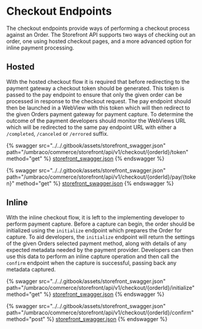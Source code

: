 # Checkout Endpoints

The checkout endpoints provide ways of performing a checkout process against an Order. The Storefront API supports two ways of checking out an order, one using hosted checkout pages, and a more advanced option for inline payment processing.

## Hosted

With the hosted checkout flow it is required that before redirecting to the payment gateway a checkout token should be generated. This token is passed to the pay endpoint to ensure that only the given order can be processed in response to the checkout request. The pay endpoint should then be launched in a WebView with this token which will then redirect to the given Orders payment gateway for payment capture. To determine the outcome of the payment developers should monitor the WebViews URL which will be redirected to the same pay endpoint URL with either a `/completed`, `/canceled` or `/errored` suffix.

{% swagger src="../../.gitbook/assets/storefront_swagger.json" path="/umbraco/commerce/storefront/api/v1/checkout/{orderId}/token" method="get" %}
[storefront_swagger.json](../../.gitbook/assets/storefront_swagger.json)
{% endswagger %}

{% swagger src="../../.gitbook/assets/storefront_swagger.json" path="/umbraco/commerce/storefront/api/v1/checkout/{orderId}/pay/{token}" method="get" %}
[storefront_swagger.json](../../.gitbook/assets/storefront_swagger.json)
{% endswagger %}

## Inline

With the inline checkout flow, it is left to the implementing developer to perform payment capture. Before a capture can begin, the order should be initialized using the `initialize` endpoint which prepares the Order for capture. To aid developers, the `initialize` endpoint will return the settings of the given Orders selected payment method, along with details of any expected metadata needed by the payment provider. Developers can then use this data to perform an inline capture operation and then call the `confirm` endpoint when the capture is successful, passing back any metadata captured.

{% swagger src="../../.gitbook/assets/storefront_swagger.json" path="/umbraco/commerce/storefront/api/v1/checkout/{orderId}/initialize" method="get" %}
[storefront_swagger.json](../../.gitbook/assets/storefront_swagger.json)
{% endswagger %}

{% swagger src="../../.gitbook/assets/storefront_swagger.json" path="/umbraco/commerce/storefront/api/v1/checkout/{orderId}/confirm" method="post" %}
[storefront_swagger.json](../../.gitbook/assets/storefront_swagger.json)
{% endswagger %}